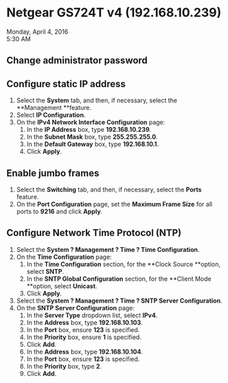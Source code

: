 # Netgear GS724T v4 (192.168.10.239)

Monday, April 4, 2016\
5:30 AM

## Change administrator password

## Configure static IP address

1. Select the **System** tab, and then, if necessary, select the **Management **feature.
2. Select **IP Configuration**.
3. On the **IPv4 Network Interface Configuration** page:
   1. In the **IP Address** box, type **192.168.10.239**.
   2. In the **Subnet Mask** box, type **255.255.255.0**.
   3. In the **Default Gateway** box, type **192.168.10.1**.
   4. Click **Apply**.

## Enable jumbo frames

1. Select the **Switching** tab, and then, if necessary, select the **Ports** feature.
2. On the **Port Configuration** page, set the **Maximum Frame Size** for all ports to **9216** and click **Apply**.

## Configure Network Time Protocol (NTP)

1. Select the **System ? Management ? Time ? Time Configuration**.
2. On the **Time Configuration** page:
   1. In the **Time Configuration** section, for the **Clock Source **option, select **SNTP**.
   2. In the **SNTP Global Configuration** section, for the **Client Mode **option, select **Unicast**.
   3. Click **Apply**.
3. Select the **System ? Management ? Time ? SNTP Server Configuration**.
4. On the **SNTP Server Configuration** page:
   1. In the **Server Type** dropdown list, select **IPv4**.
   2. In the **Address** box, type **192.168.10.103**.
   3. In the **Port** box, ensure **123** is specified.
   4. In the **Priority** box, ensure **1** is specified.
   5. Click **Add**.
   6. In the **Address** box, type **192.168.10.104**.
   7. In the **Port** box, ensure **123** is specified.
   8. In the **Priority** box, type **2**.
   9. Click **Add**.
